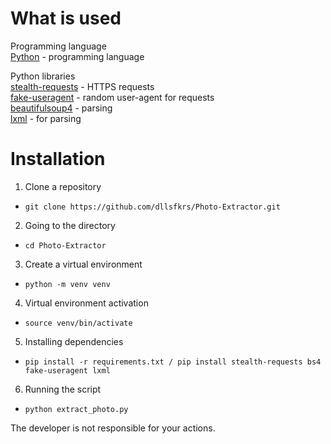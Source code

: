 # What is used
Programming language   
[Python](https://www.python.org/downloads/) - programming language   

Python libraries     
[stealth-requests](https://pypi.org/project/stealth-requests/) - HTTPS requests      
[fake-useragent](https://pypi.org/project/fake-useragent/) - random user-agent for requests      
[beautifulsoup4](https://pypi.org/project/beautifulsoup4/) - parsing  
[lxml](https://pypi.org/project/lxml/) - for parsing
      
# Installation   
1. Clone a repository  
- ```git clone https://github.com/dllsfkrs/Photo-Extractor.git```     
2. Going to the directory  
- ```cd Photo-Extractor```  
3. Create a virtual environment
- ```python -m venv venv```
4. Virtual environment activation
- ```source venv/bin/activate```
5. Installing dependencies
- ```pip install -r requirements.txt / pip install stealth-requests bs4 fake-useragent lxml```
6. Running the script  
- ```python extract_photo.py```

The developer is not responsible for your actions.   
